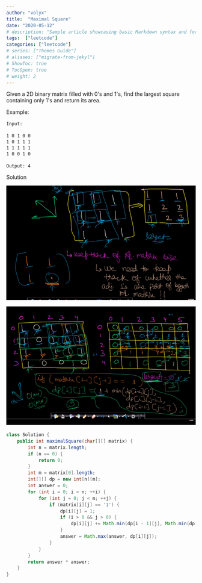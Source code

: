 ```yaml
---
author: "volyx"
title:  "Maximal Square"
date: "2020-05-12"
# description: "Sample article showcasing basic Markdown syntax and formatting for HTML elements."
tags:  ["leetcode"]
categories: ["leetcode"]
# series: ["Themes Guide"]
# aliases: ["migrate-from-jekyl"]
# ShowToc: true
# TocOpen: true
# weight: 2
---
```


Given a 2D binary matrix filled with 0's and 1's, find the largest square containing only 1's and return its area.

Example:

```
Input: 

1 0 1 0 0
1 0 1 1 1
1 1 1 1 1
1 0 0 1 0

Output: 4
```

Solution

![preview](/images/2020-05-12-max-subarray_1_800x.png)

![preview2](/images/2020-05-12-max-subarray2_800x.png)

```java
class Solution {
    public int maximalSquare(char[][] matrix) {
        int n = matrix.length;
        if (n == 0) {
            return 0;
        }
        int m = matrix[0].length;
        int[][] dp = new int[n][m];
        int answer = 0;
        for (int i = 0; i < n; ++i) {
            for (int j = 0; j < m; ++j) {
                if (matrix[i][j] == '1') {
                    dp[i][j] = 1;
                    if (i > 0 && j > 0) {
                        dp[i][j] += Math.min(dp[i - 1][j], Math.min(dp[i][j - 1], dp[i - 1][j - 1]));
                    }
                    answer = Math.max(answer, dp[i][j]);
                }
            }
        }
        return answer * answer;
    }
}
